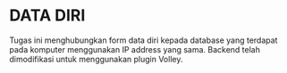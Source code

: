 # DATA DIRI
Tugas ini menghubungkan form data diri kepada database yang terdapat pada komputer menggunakan IP address yang sama.
Backend telah dimodifikasi untuk menggunakan plugin Volley.
